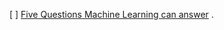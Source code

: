 [ ] [Five Questions Machine Learning can answer](https://brohrer.github.io/five_questions_data_science_answers.html) .
